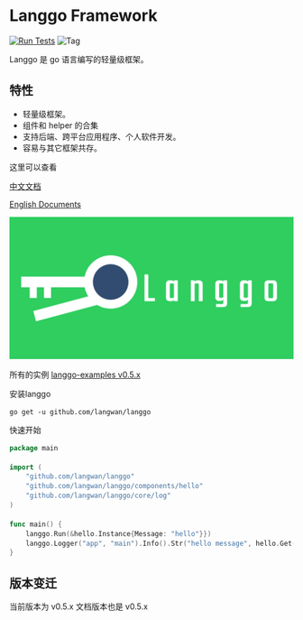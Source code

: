 # Langgo Framework

[![Run Tests](https://github.com/langwan/langgo/actions/workflows/go.yml/badge.svg)](https://github.com/langwan/langgo/actions/workflows/go.yml)
![Tag](https://img.shields.io/github/v/tag/langwan/langgo)

Langgo 是 go 语言编写的轻量级框架。

## 特性
* 轻量级框架。
* 组件和 helper 的合集
* 支持后端、跨平台应用程序、个人软件开发。
* 容易与其它框架共存。

这里可以查看 

[中文文档](https://langwan.gitbook.io/langgo-v0.5.x/) 

[English Documents](https://langwan.gitbook.io/langgo-v0.5.x/v/english)

![](./logo.png)

所有的实例 [langgo-examples v0.5.x](https://github.com/langwan/langgo-examples/0.5.x)

安装langgo

```
go get -u github.com/langwan/langgo
```

快速开始

```go
package main

import (
	"github.com/langwan/langgo"
	"github.com/langwan/langgo/components/hello"
	"github.com/langwan/langgo/core/log"
)

func main() {
	langgo.Run(&hello.Instance{Message: "hello"}})
    langgo.Logger("app", "main").Info().Str("hello message", hello.Get().Message).Send()
}
```
## 版本变迁

当前版本为 v0.5.x 文档版本也是 v0.5.x
